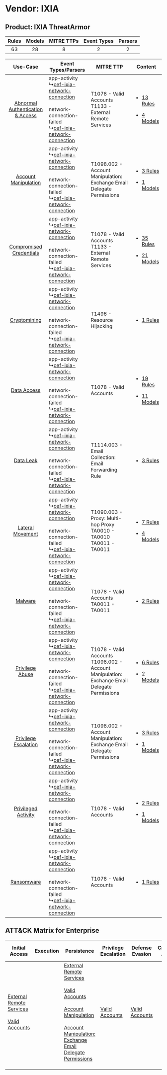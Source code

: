 Vendor: IXIA
============
Product: IXIA ThreatArmor
-------------------------
| Rules | Models | MITRE TTPs | Event Types | Parsers |
|:-----:|:------:|:----------:|:-----------:|:-------:|
|  63   |   28   |     8      |      2      |    2    |

|    Use-Case    | Event Types/Parsers    | MITRE TTP    | Content    |
|:----:| ---- | ---- | ---- |
| [Abnormal Authentication & Access](../../../UseCases/uc_abnormal_authentication_&_access.md) |  app-activity<br> ↳[cef-ixia-network-connection](Ps/pC_cefixianetworkconnection.md)<br><br> network-connection-failed<br> ↳[cef-ixia-network-connection](Ps/pC_cefixianetworkconnection.md)<br> | T1078 - Valid Accounts<br>T1133 - External Remote Services<br>    | [<ul><li>13 Rules</li></ul><ul><li>4 Models</li></ul>](RM/r_m_ixia_ixia_threatarmor_Abnormal_Authentication_&_Access.md) |
|    [Account Manipulation](../../../UseCases/uc_account_manipulation.md)    |  app-activity<br> ↳[cef-ixia-network-connection](Ps/pC_cefixianetworkconnection.md)<br><br> network-connection-failed<br> ↳[cef-ixia-network-connection](Ps/pC_cefixianetworkconnection.md)<br> | T1098.002 - Account Manipulation: Exchange Email Delegate Permissions<br>    | [<ul><li>3 Rules</li></ul><ul><li>1 Models</li></ul>](RM/r_m_ixia_ixia_threatarmor_Account_Manipulation.md)    |
|          [Compromised Credentials](../../../UseCases/uc_compromised_credentials.md)          |  app-activity<br> ↳[cef-ixia-network-connection](Ps/pC_cefixianetworkconnection.md)<br><br> network-connection-failed<br> ↳[cef-ixia-network-connection](Ps/pC_cefixianetworkconnection.md)<br> | T1078 - Valid Accounts<br>T1133 - External Remote Services<br>    | [<ul><li>35 Rules</li></ul><ul><li>21 Models</li></ul>](RM/r_m_ixia_ixia_threatarmor_Compromised_Credentials.md)         |
|    [Cryptomining](../../../UseCases/uc_cryptomining.md)    |  app-activity<br> ↳[cef-ixia-network-connection](Ps/pC_cefixianetworkconnection.md)<br><br> network-connection-failed<br> ↳[cef-ixia-network-connection](Ps/pC_cefixianetworkconnection.md)<br> | T1496 - Resource Hijacking<br>    | [<ul><li>1 Rules</li></ul>](RM/r_m_ixia_ixia_threatarmor_Cryptomining.md)    |
|    [Data Access](../../../UseCases/uc_data_access.md)    |  app-activity<br> ↳[cef-ixia-network-connection](Ps/pC_cefixianetworkconnection.md)<br><br> network-connection-failed<br> ↳[cef-ixia-network-connection](Ps/pC_cefixianetworkconnection.md)<br> | T1078 - Valid Accounts<br>    | [<ul><li>19 Rules</li></ul><ul><li>11 Models</li></ul>](RM/r_m_ixia_ixia_threatarmor_Data_Access.md)    |
|    [Data Leak](../../../UseCases/uc_data_leak.md)    |  app-activity<br> ↳[cef-ixia-network-connection](Ps/pC_cefixianetworkconnection.md)<br><br> network-connection-failed<br> ↳[cef-ixia-network-connection](Ps/pC_cefixianetworkconnection.md)<br> | T1114.003 - Email Collection: Email Forwarding Rule<br>    | [<ul><li>3 Rules</li></ul>](RM/r_m_ixia_ixia_threatarmor_Data_Leak.md)    |
|    [Lateral Movement](../../../UseCases/uc_lateral_movement.md)    |  app-activity<br> ↳[cef-ixia-network-connection](Ps/pC_cefixianetworkconnection.md)<br><br> network-connection-failed<br> ↳[cef-ixia-network-connection](Ps/pC_cefixianetworkconnection.md)<br> | T1090.003 - Proxy: Multi-hop Proxy<br>TA0010 - TA0010<br>TA0011 - TA0011<br>    | [<ul><li>7 Rules</li></ul><ul><li>4 Models</li></ul>](RM/r_m_ixia_ixia_threatarmor_Lateral_Movement.md)    |
|    [Malware](../../../UseCases/uc_malware.md)    |  app-activity<br> ↳[cef-ixia-network-connection](Ps/pC_cefixianetworkconnection.md)<br><br> network-connection-failed<br> ↳[cef-ixia-network-connection](Ps/pC_cefixianetworkconnection.md)<br> | T1078 - Valid Accounts<br>TA0011 - TA0011<br>    | [<ul><li>2 Rules</li></ul>](RM/r_m_ixia_ixia_threatarmor_Malware.md)    |
|    [Privilege Abuse](../../../UseCases/uc_privilege_abuse.md)    |  app-activity<br> ↳[cef-ixia-network-connection](Ps/pC_cefixianetworkconnection.md)<br><br> network-connection-failed<br> ↳[cef-ixia-network-connection](Ps/pC_cefixianetworkconnection.md)<br> | T1078 - Valid Accounts<br>T1098.002 - Account Manipulation: Exchange Email Delegate Permissions<br> | [<ul><li>6 Rules</li></ul><ul><li>2 Models</li></ul>](RM/r_m_ixia_ixia_threatarmor_Privilege_Abuse.md)    |
|    [Privilege Escalation](../../../UseCases/uc_privilege_escalation.md)    |  app-activity<br> ↳[cef-ixia-network-connection](Ps/pC_cefixianetworkconnection.md)<br><br> network-connection-failed<br> ↳[cef-ixia-network-connection](Ps/pC_cefixianetworkconnection.md)<br> | T1098.002 - Account Manipulation: Exchange Email Delegate Permissions<br>    | [<ul><li>3 Rules</li></ul><ul><li>1 Models</li></ul>](RM/r_m_ixia_ixia_threatarmor_Privilege_Escalation.md)    |
|    [Privileged Activity](../../../UseCases/uc_privileged_activity.md)    |  app-activity<br> ↳[cef-ixia-network-connection](Ps/pC_cefixianetworkconnection.md)<br><br> network-connection-failed<br> ↳[cef-ixia-network-connection](Ps/pC_cefixianetworkconnection.md)<br> | T1078 - Valid Accounts<br>    | [<ul><li>2 Rules</li></ul><ul><li>1 Models</li></ul>](RM/r_m_ixia_ixia_threatarmor_Privileged_Activity.md)    |
|    [Ransomware](../../../UseCases/uc_ransomware.md)    |  app-activity<br> ↳[cef-ixia-network-connection](Ps/pC_cefixianetworkconnection.md)<br><br> network-connection-failed<br> ↳[cef-ixia-network-connection](Ps/pC_cefixianetworkconnection.md)<br> | T1078 - Valid Accounts<br>    | [<ul><li>1 Rules</li></ul>](RM/r_m_ixia_ixia_threatarmor_Ransomware.md)    |

ATT&CK Matrix for Enterprise
----------------------------
| Initial Access                                                                                                                                   | Execution | Persistence                                                                                                                                                                                                                                                                                                                                 | Privilege Escalation                                                | Defense Evasion                                                     | Credential Access | Discovery | Lateral Movement | Collection                                                                                                                                                            | Command and Control                                                                                                                       | Exfiltration | Impact                                                                  |
| ------------------------------------------------------------------------------------------------------------------------------------------------ | --------- | ------------------------------------------------------------------------------------------------------------------------------------------------------------------------------------------------------------------------------------------------------------------------------------------------------------------------------------------- | ------------------------------------------------------------------- | ------------------------------------------------------------------- | ----------------- | --------- | ---------------- | --------------------------------------------------------------------------------------------------------------------------------------------------------------------- | ----------------------------------------------------------------------------------------------------------------------------------------- | ------------ | ----------------------------------------------------------------------- |
| [External Remote Services](https://attack.mitre.org/techniques/T1133)<br><br>[Valid Accounts](https://attack.mitre.org/techniques/T1078)<br><br> |           | [External Remote Services](https://attack.mitre.org/techniques/T1133)<br><br>[Valid Accounts](https://attack.mitre.org/techniques/T1078)<br><br>[Account Manipulation](https://attack.mitre.org/techniques/T1098)<br><br>[Account Manipulation: Exchange Email Delegate Permissions](https://attack.mitre.org/techniques/T1098/002)<br><br> | [Valid Accounts](https://attack.mitre.org/techniques/T1078)<br><br> | [Valid Accounts](https://attack.mitre.org/techniques/T1078)<br><br> |                   |           |                  | [Email Collection](https://attack.mitre.org/techniques/T1114)<br><br>[Email Collection: Email Forwarding Rule](https://attack.mitre.org/techniques/T1114/003)<br><br> | [Proxy: Multi-hop Proxy](https://attack.mitre.org/techniques/T1090/003)<br><br>[Proxy](https://attack.mitre.org/techniques/T1090)<br><br> |              | [Resource Hijacking](https://attack.mitre.org/techniques/T1496)<br><br> |